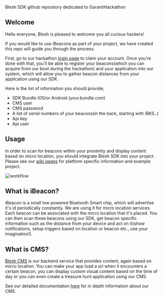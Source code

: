 Blesh SDK github repository dedicated to GarantiHackathon

## Welcome

Hello everyone, Blesh is pleased to welcome you all curious hackers! 

If you would like to use iBeacons as part of your project, we have created this repo will guide you through the process.

First, go to our hackathon [login page](http://hackathon.blesh.com/) to claim your account. Once you're done with that, you'll be able to register your beacons(which you can acquire from our boot during the hackathon) and your application into our system, which will allow you to gather beacon distances from your application using our SDK.

Here is the list of information you should provide;
- SDK Bundle iOS/or Android (your.bundle.com)
- CMS user
- CMS password
- A list of serial numbers of your beacons(in the back, starting with iBKS..)
- Api key
- Api user

## Usage

In order to scan for beacons within your proximity and display content based on micro location, you should integrate Blesh SDK into your project. Please see our [wiki pages](https://github.com/bleshinc/GarantiHackathon/wiki) for platform specific information and example project.

![workflow](https://github.com/bleshinc/GarantiHackathon/blob/master/blesh%20sdk%20workflow.png)

## What is iBeacon?

iBeacon is a small low powered Bluetooth Smart chip, which will advertise it's id periodically constantly. We are using it for micro location services. Each beacon can be associated with the micro location that it's placed. You can then scan these beacons using our SDK, get beacon specific information such as the distance from your device and act on it(show notifications, setup triggers based on location or beacon etc., use your imagination!).

## What is CMS?

[Blesh CMS](http://beacon.do/) is our backend service that provides content, again based on micro location. You can make your app load a url when it encounters a certain beacon, you can display custom visual content based on the time of day or you can even create a treasure hunt application using our CMS.

See our detailed documentation [here](https://github.com/bleshinc/GarantiHackathon/blob/master/BleshCMS_intro_eng.pdf) for in depth information about our CMS.

